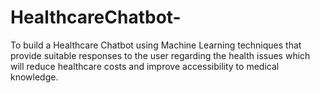 # HealthcareChatbot-
To build a Healthcare Chatbot using Machine Learning techniques that provide suitable responses to the user regarding the health issues which will reduce healthcare 
costs and improve accessibility to medical knowledge.
